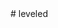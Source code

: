 <html>
<head>
<meta name="google-site-verification" content="tyhGpcCudQjPy6ItEaxw7cgVJ8Igcje-XWM4SqJc8ns" />
</head>
# leveled
